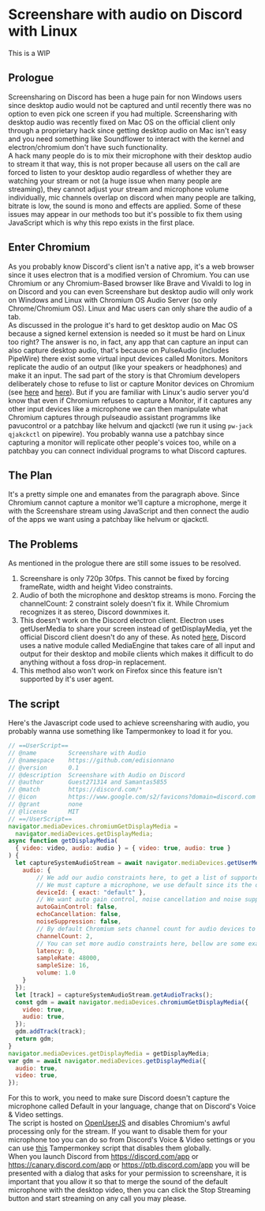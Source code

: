 # Screenshare with audio on Discord with Linux
This is a WIP

## Prologue
Screensharing on Discord has been a huge pain for non Windows users since desktop audio would not be captured and until recently there was no option to even pick one screen if you had multiple. Screensharing with desktop audio was recently fixed on Mac OS on the official client only through a proprietary hack since getting desktop audio on Mac isn't easy and you need something like Soundflower to interact with the kernel and electron/chromium don't have such functionality.<br>
A hack many people do is to mix their microphone with their desktop audio to stream it that way, this is not proper because all users on the call are forced to listen to your desktop audio regardless of whether they are watching your stream or not (a huge issue when many people are streaming), they cannot adjust your stream and microphone volume individually, mic channels overlap on discord when many people are talking, bitrate is low, the sound is mono and effects are applied. Some of these issues may appear in our methods too but it's possible to fix them using JavaScript which is why this repo exists in the first place.

## Enter Chromium
As you probably know Discord's client isn't a native app, it's a web browser since it uses electron that is a modified version of Chromium. You can use Chromium or any Chromium-Based browser like Brave and Vivaldi to log in on Discord and you can even Screenshare but desktop audio will only work on Windows and Linux with Chromium OS Audio Server (so only Chrome/Chromium OS). Linux and Mac users can only share the audio of a tab.<br>
As discussed in the prologue it's hard to get desktop audio on Mac OS because a signed kernel extension is needed so it must be hard on Linux too right? The answer is no, in fact, any app that can capture an input can also capture desktop audio, that's because on PulseAudio (includes PipeWire) there exist some virtual input devices called Monitors. Monitors replicate the audio of an output (like your speakers or headphones) and make it an input. The sad part of the story is that Chromium developers deliberately chose to refuse to list or capture Monitor devices on Chromium (see [here](https://bugs.chromium.org/p/chromium/issues/detail?id=931749) and [here](https://chromium.googlesource.com/chromium/src/+/4519c32f528e079f25cb2afc594ecf625f943782)). But if you are familiar with Linux's audio server you'd know that even if Chromium refuses to capture a Monitor, if it captures any other input devices like a microphone we can then manipulate what Chromium captures through pulseaudio assistant programms like pavucontrol or a patchbay like helvum and qjackctl (we run it using `pw-jack qjakckctl` on pipewire). You probably wanna use a patchbay since capturing a monitor will replicate other people's voices too, while on a patchbay you can connect individual programs to what Discord captures.

## The Plan
It's a pretty simple one and emanates from the paragraph above. Since Chromium cannot capture a monitor we'll capture a microphone, merge it with the Screenshare stream using JavaScript and then connect the audio of the apps we want using a patchbay like helvum or qjackctl.

## The Problems
As mentioned in the prologue there are still some issues to be resolved.
1. Screenshare is only 720p 30fps. This cannot be fixed by forcing frameRate, width and height Video constraints.
2. Audio of both the microphone and desktop streams is mono. Forcing the channelCount: 2 constraint solely doesn't fix it. While Chromium recognizes it as stereo, Discord downmixes it.
3. This doesn't work on the Discord electron client. Electron uses getUserMedia to share your screen instead of getDisplayMedia, yet the official Discord client doesn't do any of these. As noted [here](https://blog.discord.com/how-discord-handles-two-and-half-million-concurrent-voice-users-using-webrtc-ce01c3187429), Discord uses a native module called MediaEngine that takes care of all input and output for their desktop and mobile clients which makes it difficult to do anything without a foss drop-in replacement.
4. This method also won't work on Firefox since this feature isn't supported by it's user agent.

## The script
Here's the Javascript code used to achieve screensharing with audio, you probably wanna use something like Tampermonkey to load it for you.
```Javascript
// ==UserScript==
// @name         Screenshare with Audio
// @namespace    https://github.com/edisionnano
// @version      0.1
// @description  Screenshare with Audio on Discord
// @author       Guest271314 and Samantas5855
// @match        https://discord.com/*
// @icon         https://www.google.com/s2/favicons?domain=discord.com
// @grant        none
// @license      MIT
// ==/UserScript==
navigator.mediaDevices.chromiumGetDisplayMedia =
  navigator.mediaDevices.getDisplayMedia;
async function getDisplayMedia(
  { video: video, audio: audio } = { video: true, audio: true }
) {
  let captureSystemAudioStream = await navigator.mediaDevices.getUserMedia({
    audio: {
        // We add our audio constraints here, to get a list of supported constraints use navigator.mediaDevices.getSupportedConstraints();
        // We must capture a microphone, we use default since its the only deviceId that is the same for every Chromium user
        deviceId: { exact: "default" },
        // We want auto gain control, noise cancellation and noise suppression disabled so that our stream won't sound bad
        autoGainControl: false,
        echoCancellation: false,
        noiseSuppression: false,
        // By default Chromium sets channel count for audio devices to 1, we want it to be stereo in case we find a way for Discord to accept stereo screenshare too
        channelCount: 2,
        // You can set more audio constraints here, bellow are some examples
        latency: 0,
        sampleRate: 48000,
        sampleSize: 16,
        volume: 1.0
    }
  });
  let [track] = captureSystemAudioStream.getAudioTracks();
  const gdm = await navigator.mediaDevices.chromiumGetDisplayMedia({
    video: true,
    audio: true,
  });
  gdm.addTrack(track);
  return gdm;
}
navigator.mediaDevices.getDisplayMedia = getDisplayMedia;
var gdm = await navigator.mediaDevices.getDisplayMedia({
  audio: true,
  video: true,
});
```
For this to work, you need to make sure Discord doesn't capture the microphone called Default in your language, change that on Discord's Voice & Video settings.<br>
The script is hosted on [OpenUserJS](https://openuserjs.org/scripts/samantas5855/Screenshare_with_Audio/source) and disables Chromium's awful processing only for the stream. If you want to disable them for your microphone too you can do so from Discord's Voice & Video settings or you can use [this](https://openuserjs.org/scripts/samantas5855/WebRTC_effects_remover) Tampermonkey script that disables them globally.<br>
When you launch Discord from https://discord.com/app or https://canary.discord.com/app or https://ptb.discord.com/app you will be presented with a dialog that asks for your permission to screenshare, it is important that you allow it so that to merge the sound of the default microphone with the desktop video, then you can click the Stop Streaming button and start streaming on any call you may please.
